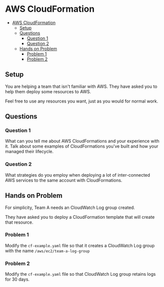 # AWS CloudFormation

- [AWS CloudFormation](#aws-cloudformation)
  - [Setup](#setup)
  - [Questions](#questions)
    - [Question 1](#question-1)
    - [Question 2](#question-2)
  - [Hands on Problem](#hands-on-problem)
    - [Problem 1](#problem-1)
    - [Problem 2](#problem-2)

## Setup

You are helping a team that isn't familiar with AWS. They have asked you to help them deploy some resources to AWS.

Feel free to use any resources you want, just as you would for normal work.

## Questions

### Question 1

What can you tell me about AWS CloudFormations and your experience with it. Talk about some examples of CloudFormations you've built and how your managed their lifecycle.

### Question 2

What strategies do you employ when deploying a lot of inter-connected AWS services to the same account with CloudFormations.

## Hands on Problem

For simplicity, Team A needs an CloudWatch Log group created.

They have asked you to deploy a CloudFormation template that will create that resource.

### Problem 1

Modify the `cf-example.yaml` file so that it creates a CloudWatch Log group with the name `/aws/ec2/team-a-log-group`

### Problem 2

Modify the `cf-example.yaml` file so that CloudWatch Log group retains logs for 30 days.
